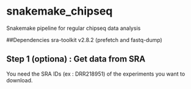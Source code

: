 # snakemake_chipseq
Snakemake pipeline for regular chipseq data analysis

##Dependencies
sra-toolkit v2.8.2 (prefetch and fastq-dump)

## Step 1 (optiona) : Get data from SRA 
You need the SRA IDs (ex : DRR218951) of the experiments you want to download.
